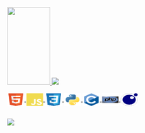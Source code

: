 <a href="#">
	<div>
		<img height="180em" width="100px" src="https://github-readme-stats.vercel.app/api?username=hadaward&show_icons=true&theme=github_dark&include_all_commits=true&count_private=true"/>
		<img height="180em" src="https://github-readme-stats.vercel.app/api/top-langs/?username=hadaward&layout=compact&langs_count=7&theme=github_dark"/>
	</div>
	<div style="display: inline_block">
		<br>
		<img align="center" onclick="event.preventDefault();" alt="HTML" height="30" width="40" src="https://raw.githubusercontent.com/devicons/devicon/master/icons/html5/html5-original.svg">
		<img align="center" alt="JS" height="30" width="40" src="https://raw.githubusercontent.com/devicons/devicon/master/icons/javascript/javascript-plain.svg">
		<img align="center" alt="CSS" height="30" width="40" src="https://raw.githubusercontent.com/devicons/devicon/master/icons/css3/css3-original.svg">
		<img align="center" alt="Python" height="30" width="40" src="https://raw.githubusercontent.com/devicons/devicon/master/icons/python/python-original.svg">
		<img align="center" alt="C" height="30" width="40" src="https://raw.githubusercontent.com/devicons/devicon/master/icons/c/c-original.svg">
		<img align="center" alt="PHP" height="30" width="40" src="https://raw.githubusercontent.com/devicons/devicon/master/icons/php/php-original.svg">
		<img align="center" alt="Lua" height="30" width="40" src="https://raw.githubusercontent.com/devicons/devicon/master/icons/lua/lua-original.svg">
	</div>
</a>

##

<div>
	<a href = "mailto:eduardo.gimenez07@gmail.com"><img src="https://img.shields.io/badge/-Gmail-%23333?style=for-the-badge&logo=gmail&logoColor=white" target="_blank"></a>
</div>
